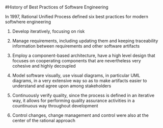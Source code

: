 #History of Best Practices of Software Engineering

In 1997, Rational Unified Process defined six best practices for modern softwhere engineering


1. Develop iteratively, focusing on risk


2. Manage requirements, including updating them and keeping traceability information between requirements and other software artifacts


3. Employ a component-based architecture, have a high level design that focuses on cooperating components that are nevertheless very cohesive and highly decoupled


4. Model software visually, use visual diagrams, in particular UML diagrams, in a very extensive way so as to make artifacts easier to understand and agree upon among stakeholders


5. Continuously verify quality, since the process is defined in an iterative way, it allows for performing quality assurance activities in a countinuous way throughout development


6. Control changes, change management and control were also at the center of the rational approach
